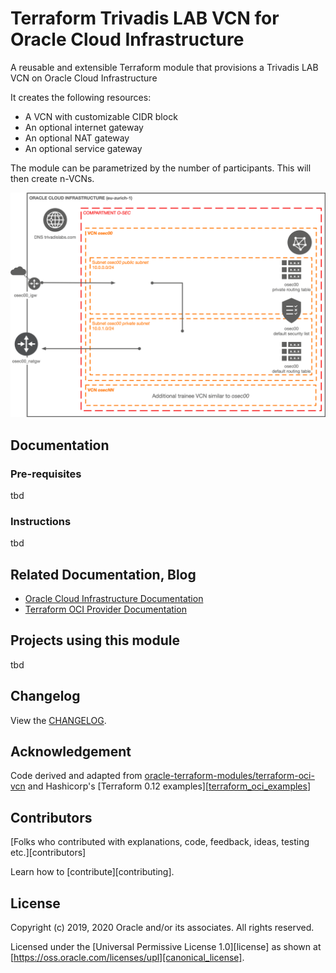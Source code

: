 # Terraform Trivadis LAB VCN for Oracle Cloud Infrastructure

A reusable and extensible Terraform module that provisions a Trivadis LAB VCN on Oracle Cloud Infrastructure

It creates the following resources:

* A VCN with customizable CIDR block
* An optional internet gateway
* An optional NAT gateway
* An optional service gateway

The module can be parametrized by the number of participants. This will then create n-VCNs.

![VCN architecture overview](https://github.com/Trivadis/terraform-oci-tvdlab-vcn/raw/main/doc/images/architecture.png)

## Documentation

### Pre-requisites

tbd

### Instructions

tbd

## Related Documentation, Blog

- [Oracle Cloud Infrastructure Documentation](https://docs.cloud.oracle.com/iaas/Content/home.htm)
- [Terraform OCI Provider Documentation](https://www.terraform.io/docs/providers/oci/index.html)

## Projects using this module

tbd

## Changelog

View the [CHANGELOG](./CHANGELOG.md).

## Acknowledgement

Code derived and adapted from [oracle-terraform-modules/terraform-oci-vcn](https://github.com/oracle-terraform-modules/terraform-oci-vcn) and Hashicorp's [Terraform 0.12 examples][[terraform_oci_examples](https://github.com/terraform-providers/terraform-provider-oci/tree/master/examples)]

## Contributors

[Folks who contributed with explanations, code, feedback, ideas, testing etc.][contributors]

Learn how to [contribute][contributing].

## License

Copyright (c) 2019, 2020 Oracle and/or its associates. All rights reserved.

Licensed under the [Universal Permissive License 1.0][license] as shown at 
[https://oss.oracle.com/licenses/upl][canonical_license].